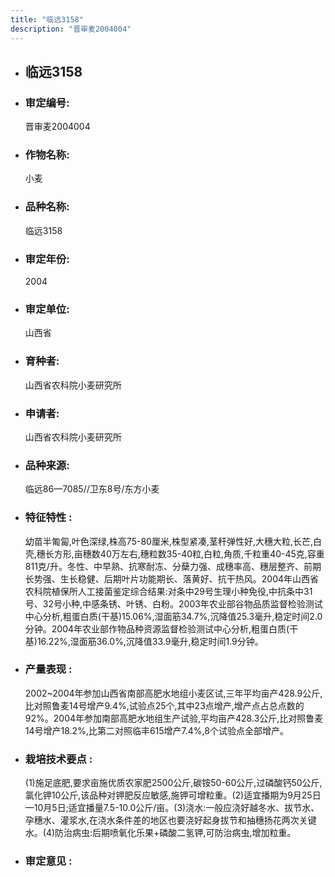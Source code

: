 ```yaml
---
title: "临远3158"
description: "晋审麦2004004"
---
```

* ## 临远3158
* ###  审定编号:  
   晋审麦2004004

*  ### 作物名称:  
   小麦

*   ###  品种名称: 
    临远3158

*   ### 审定年份: 
    2004

*   ### 审定单位:  
    山西省

*   ### 育种者:  
    山西省农科院小麦研究所

*   ### 申请者:  
    山西省农科院小麦研究所

*   ### 品种来源:  
    临远86—7085//卫东8号/东方小麦

*   ### 特征特性 : 
    幼苗半匍匐,叶色深绿,株高75-80厘米,株型紧凑,茎秆弹性好,大穗大粒,长芒,白壳,穗长方形,亩穗数40万左右,穗粒数35-40粒,白粒,角质,千粒重40-45克,容重811克/升。冬性、中早熟、抗寒耐冻、分蘖力强、成穗率高、穗层整齐、前期长势强、生长稳健、后期叶片功能期长、落黄好、抗干热风。2004年山西省农科院植保所人工接菌鉴定综合结果:对条中29号生理小种免役,中抗条中31号、32号小种,中感条锈、叶锈、白粉。2003年农业部谷物品质监督检验测试中心分析,粗蛋白质(干基)15.06%,湿面筋34.7%,沉降值25.3毫升,稳定时间2.0分钟。2004年农业部作物品种资源监督检验测试中心分析,粗蛋白质(干基)16.22%,湿面筋36.0%,沉降值33.9毫升,稳定时间1.9分钟。

*   ### 产量表现 : 
    2002~2004年参加山西省南部高肥水地组小麦区试,三年平均亩产428.9公斤,比对照鲁麦14号增产9.4%,试验点25个,其中23点增产,增产点占总点数的92%。2004年参加南部高肥水地组生产试验,平均亩产428.3公斤,比对照鲁麦14号增产18.2%,比第二对照临丰615增产7.4%,8个试验点全部增产。

*   ### 栽培技术要点 : 
    (1)施足底肥,要求亩施优质农家肥2500公斤,碳铵50-60公斤,过磷酸钙50公斤,氯化钾10公斤,该品种对钾肥反应敏感,施钾可增粒重。(2)适宜播期为9月25日—10月5日;适宜播量7.5-10.0公斤/亩。(3)浇水:一般应浇好越冬水、拔节水、孕穗水、灌浆水,在浇水条件差的地区也要浇好起身拔节和抽穗扬花两次关键水。(4)防治病虫:后期喷氧化乐果+磷酸二氢钾,可防治病虫,增加粒重。

*   ### 审定意见 : 
    
